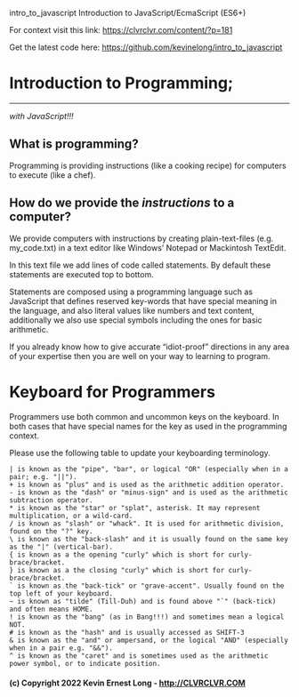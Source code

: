intro_to_javascript
Introduction to JavaScript/EcmaScript (ES6+)

For context visit this link: 
https://clvrclvr.com/content/?p=181

Get the latest code here: 
https://github.com/kevinelong/intro_to_javascript

#
# Introduction to Programming;
___
*with JavaScript!!!*

What is programming?
---
Programming is providing instructions (like a cooking recipe) for computers to execute (like a chef).

How do we provide the ___instructions___ to a computer?
---
We provide computers with instructions by creating plain-text-files (e.g. my_code.txt) in a text editor like Windows’ Notepad or Mackintosh TextEdit. 

In this text file we add lines of code called statements. By default these statements are executed top to bottom.

Statements are composed using a programming language such as JavaScript that defines reserved key-words that have special meaning in the language, and also literal values like numbers and text content, additionally we also use special symbols including the ones for basic arithmetic. 

If you already know how to give accurate “idiot-proof” directions in any area of your expertise then you are well on your way to learning to program.

# Keyboard for Programmers
Programmers use both common and uncommon keys on the keyboard. In both cases that have special names for the key as used in the programming context.

Please use the following table to update your keyboarding terminology.

    | is known as the "pipe", "bar", or logical "OR" (especially when in a pair; e.g. "||").
    + is known as "plus" and is used as the arithmetic addition operator.
    - is known as the "dash" or "minus-sign" and is used as the arithmetic subtraction operator.
    * is known as the "star" or "splat", asterisk. It may represent multiplication, or a wild-card.
    / is known as "slash" or "whack". It is used for arithmetic division, found on the "?" key.
    \ is known as the "back-slash" and it is usually found on the same key as the "|" (vertical-bar).
    { is known as a the opening "curly" which is short for curly-brace/bracket.
    } is known as a the closing "curly" which is short for curly-brace/bracket.
    ` is known as the "back-tick" or "grave-accent". Usually found on the top left of your keyboard.
    ~ is known as "tilde" (Till-Duh) and is found above "`" (back-tick) and often means HOME.
    ! is known as the "bang" (as in Bang!!!) and sometimes mean a logical NOT.
    # is known as the "hash" and is usually accessed as SHIFT-3
    & is known as the "and" or ampersand, or the logical "AND" (especially when in a pair e.g. "&&").
    ^ is known as the "caret" and is sometimes used as the arithmetic power symbol, or to indicate position.

#### (c) Copyright 2022 Kevin Ernest Long - http://CLVRCLVR.COM
